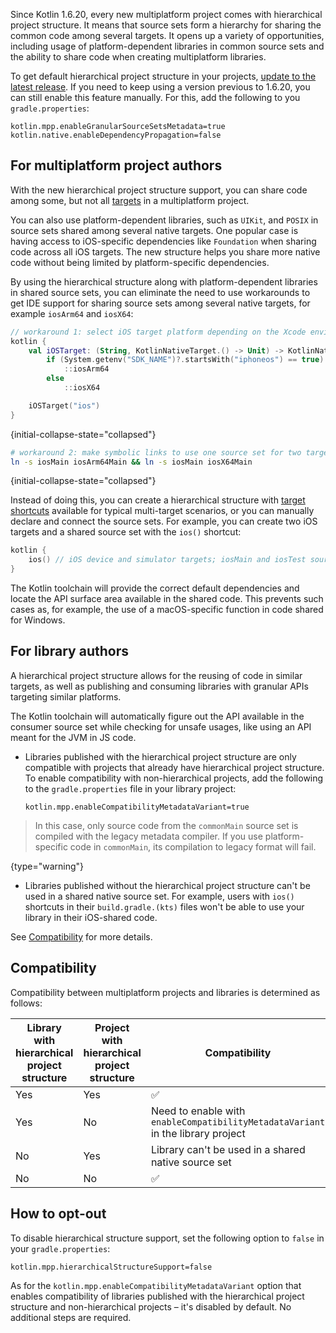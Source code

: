[//]: # (title: Hierarchical project structure)

Since Kotlin 1.6.20, every new multiplatform project comes with hierarchical project structure. It means that source
sets form a hierarchy for sharing the common code among several targets. It opens up a variety of opportunities,
including usage of platform-dependent libraries in common source sets and the ability to share code when creating multiplatform
libraries.

To get default hierarchical project structure in your
projects, [update to the latest release](releases.md#update-to-a-new-release). If you need to keep using a version
previous to 1.6.20, you can still enable this feature manually. For this, add the following to you `gradle.properties`:

```properties
kotlin.mpp.enableGranularSourceSetsMetadata=true
kotlin.native.enableDependencyPropagation=false
```

## For multiplatform project authors

With the new hierarchical project structure support, you can share code among some, but not
all [targets](multiplatform-dsl-reference.md#targets) in a multiplatform project.

You can also use platform-dependent libraries, such as `UIKit`, and `POSIX` in source sets shared among several native
targets. One popular case is having access to iOS-specific dependencies like `Foundation` when sharing code across all
iOS targets. The new structure helps you share more native code without being limited by platform-specific dependencies.

By using the hierarchical structure along with platform-dependent libraries in shared source sets, you can eliminate the
need to use workarounds to get IDE support for sharing source sets among several native targets, for
example `iosArm64` and `iosX64`:

```kotlin
// workaround 1: select iOS target platform depending on the Xcode environment variables
kotlin {
    val iOSTarget: (String, KotlinNativeTarget.() -> Unit) -> KotlinNativeTarget =
        if (System.getenv("SDK_NAME")?.startsWith("iphoneos") == true)
            ::iosArm64
        else
            ::iosX64

    iOSTarget("ios")
}
```
{initial-collapse-state="collapsed"}

```bash
# workaround 2: make symbolic links to use one source set for two targets
ln -s iosMain iosArm64Main && ln -s iosMain iosX64Main
```
{initial-collapse-state="collapsed"}

Instead of doing this, you can create a hierarchical structure
with [target shortcuts](multiplatform-share-on-platforms.md#use-target-shortcuts)
available for typical multi-target scenarios, or you can manually declare and connect the source sets. For example, you
can create two iOS targets and a shared source set with the `ios()` shortcut:

```kotlin
kotlin {
    ios() // iOS device and simulator targets; iosMain and iosTest source sets
}
```

The Kotlin toolchain will provide the correct default dependencies and locate the API surface area available in the shared
code. This prevents such cases as, for example, the use of a macOS-specific function in code shared for Windows.

## For library authors

A hierarchical project structure allows for the reusing of code in similar targets, as well as publishing and consuming libraries
with granular APIs targeting similar platforms.

The Kotlin toolchain will automatically figure out the API available in the consumer source set while checking for
unsafe usages, like using an API meant for the JVM in JS code.

* Libraries published with the hierarchical project structure are only compatible with projects that already have hierarchical
  project structure. To enable compatibility with non-hierarchical projects, add the following to
  the `gradle.properties` file in your library project:

  ```properties
  kotlin.mpp.enableCompatibilityMetadataVariant=true
  ```

 > In this case, only source code from the `commonMain` source set is compiled with the legacy metadata compiler. If you
 > use platform-specific code in `commonMain`, its compilation to legacy format will fail.
 >
 {type="warning"}

* Libraries published without the hierarchical project structure can't be used in a shared native source set. For
  example, users with `ios()` shortcuts in their `build.gradle.(kts)` files won't be able to use your library in their
  iOS-shared code.

See [Compatibility](#compatibility) for more details.

## Compatibility

Compatibility between multiplatform projects and libraries is determined as follows:

| Library with hierarchical project structure | Project with hierarchical project structure | Compatibility                                                                   |
|---------------------------------------------|---------------------------------------------|---------------------------------------------------------------------------------|
| Yes                                         | Yes                                         | ✅                                                                               |
| Yes                                         | No                                          | Need to enable with `enableCompatibilityMetadataVariant` in the library project |
| No                                          | Yes                                         | Library can't be used in a shared native source set                             |
| No                                          | No                                          | ✅                                                                               |

## How to opt-out

To disable hierarchical structure support, set the following option to `false` in your `gradle.properties`:

```properties
kotlin.mpp.hierarchicalStructureSupport=false
```

As for the `kotlin.mpp.enableCompatibilityMetadataVariant` option that enables compatibility of libraries published with
the hierarchical project structure and non-hierarchical projects – it's disabled by default. No additional steps are required.